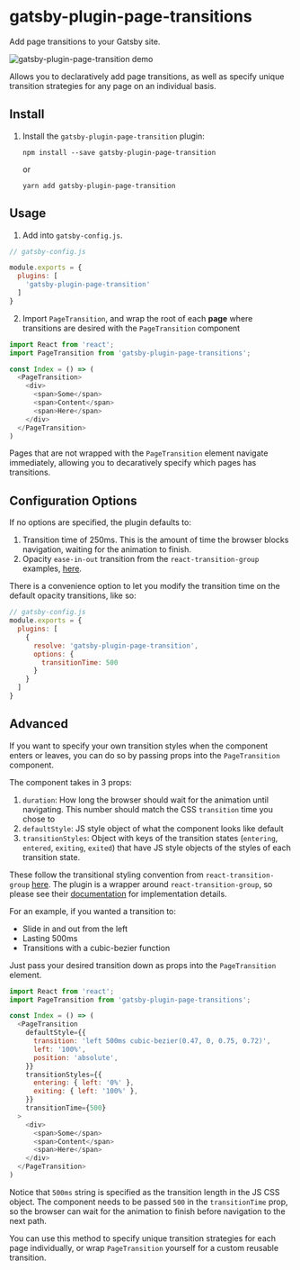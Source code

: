 # gatsby-plugin-page-transitions

Add page transitions to your Gatsby site.

![gatsby-plugin-page-transition demo](https://cdn.rawgit.com/mongkuen/gatsby-plugin-page-transitions/da195e50/transition.gif)

Allows you to declaratively add page transitions, as well as specify unique transition strategies for any page on an individual basis.

## Install

1. Install the `gatsby-plugin-page-transition` plugin:

    `npm install --save gatsby-plugin-page-transition`

    or

    `yarn add gatsby-plugin-page-transition`

## Usage

1. Add into `gatsby-config.js`.

```javascript
// gatsby-config.js

module.exports = {
  plugins: [
    'gatsby-plugin-page-transition'
  ]
}
```

2. Import `PageTransition`, and wrap the root of each **page** where transitions are desired with the `PageTransition` component

```javascript
import React from 'react';
import PageTransition from 'gatsby-plugin-page-transitions';

const Index = () => (
  <PageTransition>
    <div>
      <span>Some</span>
      <span>Content</span>
      <span>Here</span>
    </div>
  </PageTransition>
)
```

Pages that are not wrapped with the `PageTransition` element navigate immediately, allowing you to decaratively specify which pages has transitions.

## Configuration Options
If no options are specified, the plugin defaults to:

1. Transition time of 250ms. This is the amount of time the browser blocks navigation, waiting for the animation to finish.
2. Opacity `ease-in-out` transition from the `react-transition-group` examples, [here](https://reactcommunity.org/react-transition-group/transition).

There is a convenience option to let you modify the transition time on the default opacity transitions, like so:
```javascript
// gatsby-config.js
module.exports = {
  plugins: [
    {
      resolve: 'gatsby-plugin-page-transition',
      options: {
        transitionTime: 500
      }
    }
  ]
}
```

## Advanced
If you want to specify your own transition styles when the component enters or leaves, you can do so by passing props into the `PageTransition` component.

The component takes in 3 props:
1. `duration`: How long the browser should wait for the animation until navigating. This number should match the CSS `transition` time you chose to
2. `defaultStyle`: JS style object of what the component looks like default
3. `transitionStyles`: Object with keys of the transition states (`entering`, `entered`, `exiting`, `exited`) that have JS style objects of the styles of each transition state.

These follow the transitional styling convention from `react-transition-group` [here](https://reactcommunity.org/react-transition-group/transition).
The plugin is a wrapper around `react-transition-group`, so please see their [documentation](https://reactcommunity.org/react-transition-group/transition) for implementation details.

For an example, if you wanted a transition to:
- Slide in and out from the left
- Lasting 500ms
- Transitions with a cubic-bezier function

Just pass your desired transition down as props into the `PageTransition` element.

```javascript
import React from 'react';
import PageTransition from 'gatsby-plugin-page-transitions';

const Index = () => (
  <PageTransition
    defaultStyle={{
      transition: 'left 500ms cubic-bezier(0.47, 0, 0.75, 0.72)',
      left: '100%',
      position: 'absolute',
    }}
    transitionStyles={{
      entering: { left: '0%' },
      exiting: { left: '100%' },
    }}
    transitionTime={500}
  >
    <div>
      <span>Some</span>
      <span>Content</span>
      <span>Here</span>
    </div>
  </PageTransition>
)
```

Notice that `500ms` string is specified as the transition length in the JS CSS object. The component needs to be passed `500` in the `transitionTime` prop, so the browser can wait for the animation to finish before navigation to the next path.

You can use this method to specify unique transition strategies for each page individually, or wrap `PageTransition` yourself for a custom reusable transition.
